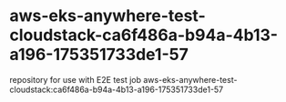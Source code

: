 # aws-eks-anywhere-test-cloudstack-ca6f486a-b94a-4b13-a196-175351733de1-57
repository for use with E2E test job aws-eks-anywhere-test-cloudstack:ca6f486a-b94a-4b13-a196-175351733de1-57
